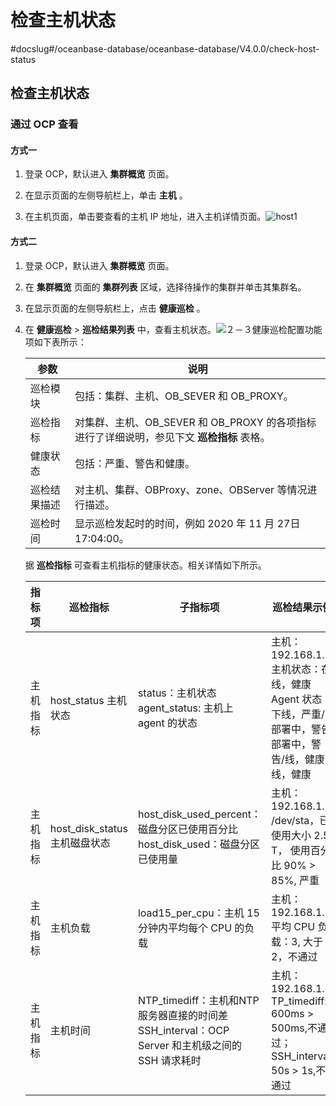 检查主机状态 
===========================
#docslug#/oceanbase-database/oceanbase-database/V4.0.0/check-host-status


检查主机状态 
---------------------------

### 通过 OCP 查看 

#### 方式一 

1. 登录 OCP，默认进入 **集群概览** 页面。

   

2. 在显示页面的左侧导航栏上，单击 **主机** 。

   

3. 在主机页面，单击要查看的主机 IP 地址，进入主机详情页面。![host1](https://help-static-aliyun-doc.aliyuncs.com/assets/img/zh-CN/6835672461/p374118.png)

   




#### 方式二 

1. 登录 OCP，默认进入 **集群概览** 页面。

   

2. 在 **集群概览** 页面的 **集群列表** 区域，选择待操作的集群并单击其集群名。

   

3. 在显示页面的左侧导航栏上，点击 **健康巡检** 。

   

4. 在 **健康巡检** \> **巡检结果列表** 中，查看主机状态。![２－３健康巡检](https://help-static-aliyun-doc.aliyuncs.com/assets/img/zh-CN/8441779261/p303495.png)配置功能项如下表所示：

   

   | **参数** |                          **说明**                           |
   |--------|-----------------------------------------------------------|
   | 巡检模块   | 包括：集群、主机、OB_SEVER 和 OB_PROXY。                             |
   | 巡检指标   | 对集群、主机、OB_SEVER 和 OB_PROXY 的各项指标进行了详细说明，参见下文 **巡检指标** 表格。 |
   | 健康状态   | 包括：严重、警告和健康。                                              |
   | 巡检结果描述 | 对主机、集群、OBProxy、zone、OBServer 等情况进行描述。                     |
   | 巡检时间   | 显示巡检发起时的时间，例如 2020 年 11 月 27日 17:04:00。                   |

   

   据 **巡检指标** 可查看主机指标的健康状态。相关详情如下所示。
   

   | 指标项  |                **巡检指标**                 |                                       **子指标项**                                        |                                                 **巡检结果示例**                                                  |
   |------|-----------------------------------------|---------------------------------------------------------------------------------------|-------------------------------------------------------------------------------------------------------------|
   | 主机指标 | host_status 主机状态        | status：主机状态 agent_status: 主机上 agent 的状态                               | 主机：192.168.1.1 主机状态：在线，健康 Agent 状态：下线，严重/部署中，警告部署中，警告/线，健康线，健康              |
   | 主机指标 | host_disk_status 主机磁盘状态 | host_disk_used_percent：磁盘分区已使用百分比 host_disk_used：磁盘分区已使用量             | 主机：192.168.1.1 /dev/sta，已使用大小 2.5 T， 使用百分比 90% \> 85%, 严重                                   |
   | 主机指标 | 主机负载                                    | load15_per_cpu：主机 15 分钟内平均每个 CPU 的负载                                                  | 主机：192.168.1.1 平均 CPU 负载：3, 大于2，不通过                                                         |
   | 主机指标 | 主机时间                                    | NTP_timediff：主机和NTP 服务器直接的时间差 SSH_interval：OCP Server 和主机级之间的SSH 请求耗时 | 主机：192.168.1.1 TP_timediff: 600ms \> 500ms,不通过； SSH_interval: 50s \> 1s,不通过 |

   




